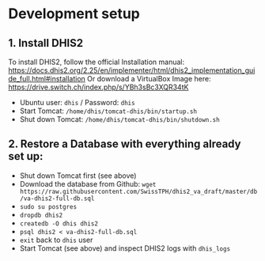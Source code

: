 # Development setup

## 1. Install DHIS2

To install DHIS2, follow the official Installation manual: https://docs.dhis2.org/2.25/en/implementer/html/dhis2_implementation_guide_full.html#installation
Or download a VirtualBox Image here: https://drive.switch.ch/index.php/s/YBh3sBc3XQR34tK

- Ubuntu user: `dhis` / Password: `dhis`
- Start Tomcat: `/home/dhis/tomcat-dhis/bin/startup.sh`
- Shut down Tomcat: `/home/dhis/tomcat-dhis/bin/shutdown.sh`

## 2. Restore a Database with everything already set up:

- Shut down Tomcat first (see above)
- Download the database from Github: `wget https://raw.githubusercontent.com/SwissTPH/dhis2_va_draft/master/db/va-dhis2-full-db.sql`
- `sudo su postgres`
- `dropdb dhis2`
- `createdb -O dhis dhis2`
- `psql dhis2 < va-dhis2-full-db.sql`
- `exit` back to `dhis` user
- Start Tomcat (see above) and inspect DHIS2 logs with `dhis_logs`
